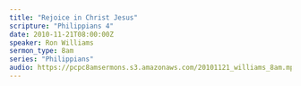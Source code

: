 ```yaml
---
title: "Rejoice in Christ Jesus"
scripture: "Philippians 4"
date: 2010-11-21T08:00:00Z
speaker: Ron Williams
sermon_type: 8am
series: "Philippians"
audio: https://pcpc8amsermons.s3.amazonaws.com/20101121_williams_8am.mp3 
---
```



